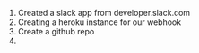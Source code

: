 1. Created a slack app from developer.slack.com
2. Creating a heroku instance for our webhook
3. Create a github repo
4. 

